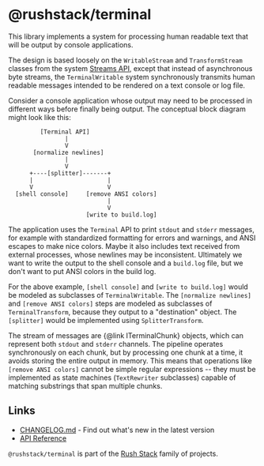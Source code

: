 # @rushstack/terminal

This library implements a system for processing human readable text that
will be output by console applications.

The design is based loosely on the `WritableStream` and `TransformStream` classes from
the system [Streams API](https://developer.mozilla.org/en-US/docs/Web/API/Streams_API/Concepts),
except that instead of asynchronous byte streams, the `TerminalWritable` system synchronously transmits
human readable messages intended to be rendered on a text console or log file.

Consider a console application whose output may need to be processed in different ways
before finally being output. The conceptual block diagram might look like this:

```
         [Terminal API]
                |
                V
       [normalize newlines]
                |
                V
      +----[splitter]-------+
      |                     |
      V                     V
  [shell console]     [remove ANSI colors]
                            |
                            V
                      [write to build.log]
```

The application uses the `Terminal` API to print `stdout` and `stderr` messages, for example with standardized
formatting for errors and warnings, and ANSI escapes to make nice colors. Maybe it also includes text
received from external processes, whose newlines may be inconsistent. Ultimately we want to write the
output to the shell console and a `build.log` file, but we don't want to put ANSI colors in the build log.

For the above example, `[shell console]` and `[write to build.log]` would be modeled as subclasses of
`TerminalWritable`. The `[normalize newlines]` and `[remove ANSI colors]` steps are modeled as subclasses
of `TerminalTransform`, because they output to a "destination" object. The `[splitter]` would be
implemented using `SplitterTransform`.

The stream of messages are {@link ITerminalChunk} objects, which can represent both `stdout` and `stderr`
channels. The pipeline operates synchronously on each chunk, but by processing one chunk at a time,
it avoids storing the entire output in memory. This means that operations like `[remove ANSI colors]`
cannot be simple regular expressions -- they must be implemented as state machines (`TextRewriter` subclasses)
capable of matching substrings that span multiple chunks.

## Links

- [CHANGELOG.md](
  https://github.com/microsoft/rushstack/blob/main/libraries/terminal/CHANGELOG.md) - Find
  out what's new in the latest version
- [API Reference](https://api.rushstack.io/pages/terminal/)

`@rushstack/terminal` is part of the [Rush Stack](https://rushstack.io/) family of projects.

